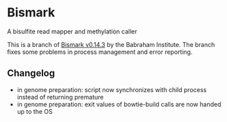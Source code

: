 # Bismark
A bisulfite read mapper and methylation caller

This is a branch of
[Bismark v0.14.3](http://www.bioinformatics.babraham.ac.uk/projects/bismark/)
by the Babraham Institute. The branch fixes some problems in process management
and error reporting.

## Changelog

- in genome preparation: script now synchronizes with child process instead of
  returning premature
- in genome preparation: exit values of bowtie-build calls are now handed up to
  the OS
